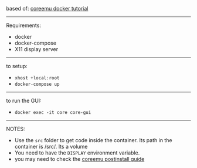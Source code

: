 based of: [coreemu docker tutorial](https://coreemu.github.io/core/install.html#dockerfile-based-install)

---
Requirements:
- docker
- docker-compose
- X11 display server

---
to setup:
- `xhost +local:root`
- `docker-compose up`

---
to run the GUI:
- `docker exec -it core core-gui`

---
NOTES:
- Use the `src` folder to get code inside the container. Its path in the container is /src/. Its a volume
- You need to have the `DISPLAY` environment variable.
- you may need to check the [coreemu postinstall guide](https://coreemu.github.io/core/install.html#resolving-docker-issues)